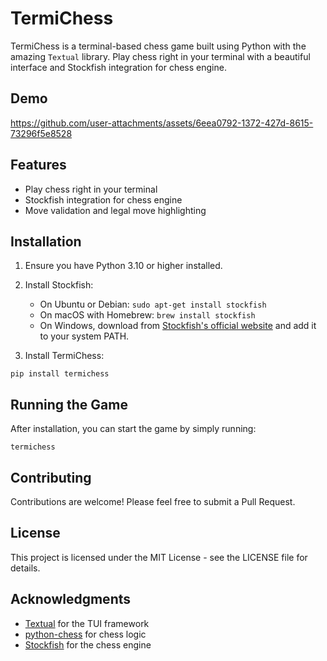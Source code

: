 # TermiChess

TermiChess is a terminal-based chess game built using Python with the amazing `Textual` library. Play chess right in your terminal with a beautiful interface and Stockfish integration for chess engine.

## Demo

https://github.com/user-attachments/assets/6eea0792-1372-427d-8615-73296f5e8528

## Features

- Play chess right in your terminal
- Stockfish integration for chess engine
- Move validation and legal move highlighting

## Installation

1. Ensure you have Python 3.10 or higher installed.

2. Install Stockfish:

   - On Ubuntu or Debian: `sudo apt-get install stockfish`
   - On macOS with Homebrew: `brew install stockfish`
   - On Windows, download from [Stockfish's official website](https://stockfishchess.org/download/) and add it to your system PATH.

3. Install TermiChess:

`pip install termichess`

## Running the Game

After installation, you can start the game by simply running:

`termichess`

## Contributing

Contributions are welcome! Please feel free to submit a Pull Request.

## License

This project is licensed under the MIT License - see the LICENSE file for details.

## Acknowledgments

- [Textual](https://github.com/Textualize/textual) for the TUI framework
- [python-chess](https://github.com/niklasf/python-chess) for chess logic
- [Stockfish](https://stockfishchess.org/) for the chess engine
